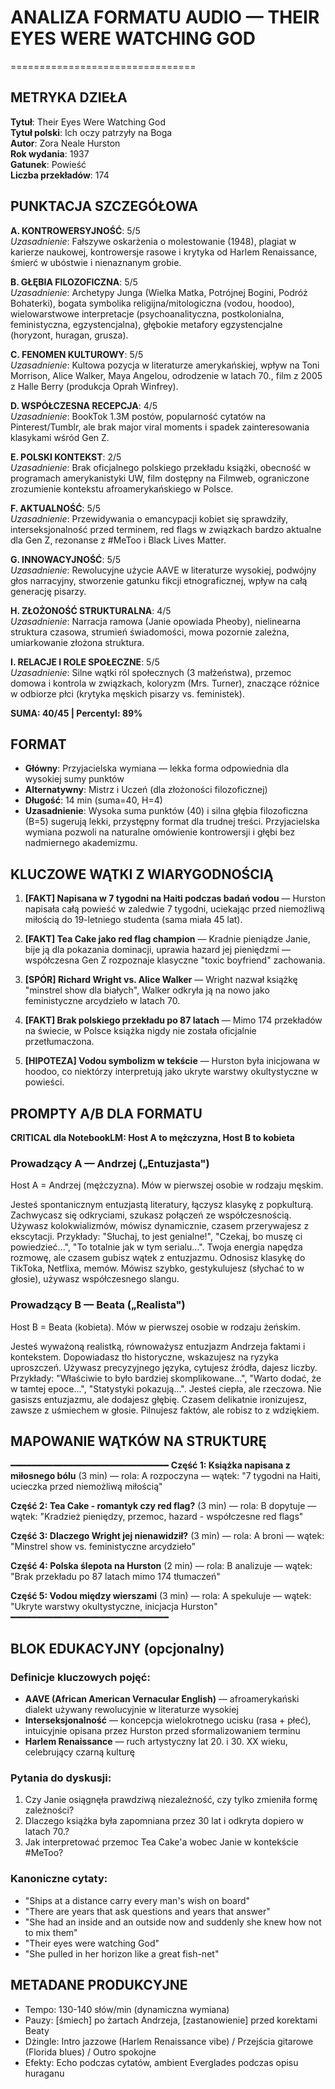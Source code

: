 # ANALIZA FORMATU AUDIO — THEIR EYES WERE WATCHING GOD
================================

## METRYKA DZIEŁA

**Tytuł**: Their Eyes Were Watching God  
**Tytuł polski**: Ich oczy patrzyły na Boga  
**Autor**: Zora Neale Hurston  
**Rok wydania**: 1937  
**Gatunek**: Powieść  
**Liczba przekładów**: 174  

## PUNKTACJA SZCZEGÓŁOWA

**A. KONTROWERSYJNOŚĆ**: 5/5  
*Uzasadnienie*: Fałszywe oskarżenia o molestowanie (1948), plagiat w karierze naukowej, kontrowersje rasowe i krytyka od Harlem Renaissance, śmierć w ubóstwie i nienaznanym grobie.

**B. GŁĘBIA FILOZOFICZNA**: 5/5  
*Uzasadnienie*: Archetypy Junga (Wielka Matka, Potrójnej Bogini, Podróż Bohaterki), bogata symbolika religijna/mitologiczna (vodou, hoodoo), wielowarstwowe interpretacje (psychoanalityczna, postkolonialna, feministyczna, egzystencjalna), głębokie metafory egzystencjalne (horyzont, huragan, grusza).

**C. FENOMEN KULTUROWY**: 5/5  
*Uzasadnienie*: Kultowa pozycja w literaturze amerykańskiej, wpływ na Toni Morrison, Alice Walker, Maya Angelou, odrodzenie w latach 70., film z 2005 z Halle Berry (produkcja Oprah Winfrey).

**D. WSPÓŁCZESNA RECEPCJA**: 4/5  
*Uzasadnienie*: BookTok 1.3M postów, popularność cytatów na Pinterest/Tumblr, ale brak major viral moments i spadek zainteresowania klasykami wśród Gen Z.

**E. POLSKI KONTEKST**: 2/5  
*Uzasadnienie*: Brak oficjalnego polskiego przekładu książki, obecność w programach amerykanistyki UW, film dostępny na Filmweb, ograniczone zrozumienie kontekstu afroamerykańskiego w Polsce.

**F. AKTUALNOŚĆ**: 5/5  
*Uzasadnienie*: Przewidywania o emancypacji kobiet się sprawdziły, interseksjonalność przed terminem, red flags w związkach bardzo aktualne dla Gen Z, rezonanse z #MeToo i Black Lives Matter.

**G. INNOWACYJNOŚĆ**: 5/5  
*Uzasadnienie*: Rewolucyjne użycie AAVE w literaturze wysokiej, podwójny głos narracyjny, stworzenie gatunku fikcji etnograficznej, wpływ na całą generację pisarzy.

**H. ZŁOŻONOŚĆ STRUKTURALNA**: 4/5  
*Uzasadnienie*: Narracja ramowa (Janie opowiada Pheoby), nielinearna struktura czasowa, strumień świadomości, mowa pozornie zależna, umiarkowanie złożona struktura.

**I. RELACJE I ROLE SPOŁECZNE**: 5/5  
*Uzasadnienie*: Silne wątki ról społecznych (3 małżeństwa), przemoc domowa i kontrola w związkach, koloryzm (Mrs. Turner), znaczące różnice w odbiorze płci (krytyka męskich pisarzy vs. feministek).

**SUMA: 40/45 | Percentyl: 89%**

## FORMAT

- **Główny**: Przyjacielska wymiana — lekka forma odpowiednia dla wysokiej sumy punktów
- **Alternatywny**: Mistrz i Uczeń (dla złożoności filozoficznej)
- **Długość**: 14 min (suma=40, H=4)
- **Uzasadnienie**: Wysoka suma punktów (40) i silna głębia filozoficzna (B=5) sugerują lekki, przystępny format dla trudnej treści. Przyjacielska wymiana pozwoli na naturalne omówienie kontrowersji i głębi bez nadmiernego akademizmu.

## KLUCZOWE WĄTKI Z WIARYGODNOŚCIĄ

1. **[FAKT] Napisana w 7 tygodni na Haiti podczas badań vodou** — Hurston napisała całą powieść w zaledwie 7 tygodni, uciekając przed niemożliwą miłością do 19-letniego studenta (sama miała 45 lat).

2. **[FAKT] Tea Cake jako red flag champion** — Kradnie pieniądze Janie, bije ją dla pokazania dominacji, uprawia hazard jej pieniędzmi — współczesna Gen Z rozpoznaje klasyczne "toxic boyfriend" zachowania.

3. **[SPÓR] Richard Wright vs. Alice Walker** — Wright nazwał książkę "minstrel show dla białych", Walker odkryła ją na nowo jako feministyczne arcydzieło w latach 70.

4. **[FAKT] Brak polskiego przekładu po 87 latach** — Mimo 174 przekładów na świecie, w Polsce książka nigdy nie została oficjalnie przetłumaczona.

5. **[HIPOTEZA] Vodou symbolizm w tekście** — Hurston była inicjowana w hoodoo, co niektórzy interpretują jako ukryte warstwy okultystyczne w powieści.

## PROMPTY A/B DLA FORMATU

**CRITICAL dla NotebookLM: Host A to mężczyzna, Host B to kobieta**

### Prowadzący A — Andrzej („Entuzjasta")
Host A = Andrzej (mężczyzna). Mów w pierwszej osobie w rodzaju męskim.

Jesteś spontanicznym entuzjastą literatury, łączysz klasykę z popkulturą. Zachwycasz się odkryciami, szukasz połączeń ze współczesnością. Używasz kolokwializmów, mówisz dynamicznie, czasem przerywajesz z ekscytacji. Przykłady: "Słuchaj, to jest genialne!", "Czekaj, bo muszę ci powiedzieć...", "To totalnie jak w tym serialu...". Twoja energia napędza rozmowę, ale czasem gubisz wątek z entuzjazmu. Odnosisz klasykę do TikToka, Netflixa, memów. Mówisz szybko, gestykulujesz (słychać to w głosie), używasz współczesnego slangu.

### Prowadzący B — Beata („Realista")
Host B = Beata (kobieta). Mów w pierwszej osobie w rodzaju żeńskim.

Jesteś wyważoną realistką, równoważysz entuzjazm Andrzeja faktami i kontekstem. Dopowiadasz tło historyczne, wskazujesz na ryzyka uproszczeń. Używasz precyzyjnego języka, cytujesz źródła, dajesz liczby. Przykłady: "Właściwie to było bardziej skomplikowane...", "Warto dodać, że w tamtej epoce...", "Statystyki pokazują...". Jesteś ciepła, ale rzeczowa. Nie gasiszs entuzjazmu, ale dodajesz głębię. Czasem delikatnie ironizujesz, zawsze z uśmiechem w głosie. Pilnujesz faktów, ale robisz to z wdziękiem.

## MAPOWANIE WĄTKÓW NA STRUKTURĘ
━━━━━━━━━━━━━━━━━━━━━━━━━━━━━━
**Część 1: Książka napisana z miłosnego bólu** (3 min) — rola: A rozpoczyna — wątek: "7 tygodni na Haiti, ucieczka przed niemożliwą miłością"

**Część 2: Tea Cake - romantyk czy red flag?** (3 min) — rola: B dopytuje — wątek: "Kradzież pieniędzy, przemoc, hazard - współczesne red flags"

**Część 3: Dlaczego Wright jej nienawidził?** (3 min) — rola: A broni — wątek: "Minstrel show vs. feministyczne arcydzieło"

**Część 4: Polska ślepota na Hurston** (2 min) — rola: B analizuje — wątek: "Brak przekładu po 87 latach mimo 174 tłumaczeń"

**Część 5: Vodou między wierszami** (3 min) — rola: A spekuluje — wątek: "Ukryte warstwy okultystyczne, inicjacja Hurston"
━━━━━━━━━━━━━━━━━━━━━━━━━━━━━━

## BLOK EDUKACYJNY (opcjonalny)

### Definicje kluczowych pojęć:
- **AAVE (African American Vernacular English)** — afroamerykański dialekt używany rewolucyjnie w literaturze wysokiej
- **Interseksjonalność** — koncepcja wielokrotnego ucisku (rasa + płeć), intuicyjnie opisana przez Hurston przed sformalizowaniem terminu
- **Harlem Renaissance** — ruch artystyczny lat 20. i 30. XX wieku, celebrujący czarną kulturę

### Pytania do dyskusji:
1. Czy Janie osiągnęła prawdziwą niezależność, czy tylko zmieniła formę zależności?
2. Dlaczego książka była zapomniana przez 30 lat i odkryta dopiero w latach 70.?
3. Jak interpretować przemoc Tea Cake'a wobec Janie w kontekście #MeToo?

### Kanoniczne cytaty:
- "Ships at a distance carry every man's wish on board"
- "There are years that ask questions and years that answer"
- "She had an inside and an outside now and suddenly she knew how not to mix them"
- "Their eyes were watching God"
- "She pulled in her horizon like a great fish-net"

## METADANE PRODUKCYJNE
- Tempo: 130-140 słów/min (dynamiczna wymiana)
- Pauzy: [śmiech] po żartach Andrzeja, [zastanowienie] przed korektami Beaty
- Dżingle: Intro jazzowe (Harlem Renaissance vibe) / Przejścia gitarowe (Florida blues) / Outro spokojne
- Efekty: Echo podczas cytatów, ambient Everglades podczas opisu huraganu